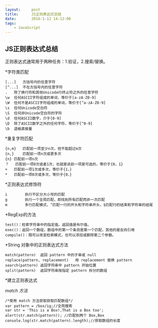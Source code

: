 ```yaml
---
layout:     post
title:      JS正则表达式总结
date:       2016-1-12 14:12:00
tags:
    - JavaScript
---
```

## JS正则表达式总结
正则表达式通常用于两种任务：1.验证，2.搜索/替换。

*字符类匹配

    [...]	方括号内的任意字符
    [^...]	不在方括号内的任意字符
    .	除了换行符和其他Unicode行终止符之外的任意字符
    \w	任何ASCII字符组成的单词，等价于[a-zA-Z0-9]
    \W	任何不是ASCII字符组成的单词，等价于[^a-zA-Z0-9]
    \s	任何Unicode空白符
    \S	任何非Unicode空白符的字符
    \d	任何ASCII数字，介于[0-9]
    \D	除了ASCII数字之外的任何字符，等价于[^0-9]
    \b	退格直接量
    
*重复字符匹配

    {n,m}	匹配前一项至少n次，但不能超过m次
    {n,}	匹配前一项n次或更多次
    {n}	匹配前一项n次
    ？	匹配前一项0次或者1次，也就是说前一项是可选的，等价于{0，1}
    +	匹配前一项1次或多次，等价于{1，}
    *	匹配前一项0次或多次，等价于{0，}
    
*正则表达式修饰符

    i        执行不区分大小写的匹配
    g        执行一个全局匹配，即找到所有匹配而非一次匹配
    m        多行匹配模式，^匹配一行的开头和字符串开头，$匹配行的结束和字符串的结尾
    
*RegExp的方法

    test()：检索字符串中的指定值。返回值是布尔值。
    exec()：返回一个数组，数组中的第一个条目是第一个匹配，其他的是反向引用
    compile()：既可以改变检索模式，也可以添加或删除第二个参数。 
    
*String 对象中的正则表达式方法

    match(pattern)	返回 pattern 中的子串或 null
    replace(pattern, replacement)	用 replacement 替换 pattern
    search(pattern)	返回字符串中 pattern 开始位置
    split(pattern)	返回字符串按指定 pattern 拆分的数组
    
*建立正则表达式

   *match 方法*
   
    /*使用 match 方法获取获取匹配数组*/ 
    var pattern = /box/ig;//全局搜索 
    var str = 'This is a Box!,That is a Box too'; 
    alert(str.match(pattern)); //匹配到两个 Box,Box
    console.log(str.match(pattern).length);//获取数组的长度
